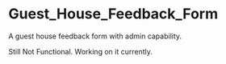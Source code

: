 # Guest_House_Feedback_Form
A guest house feedback form with admin capability.

Still Not Functional.
Working on it currently.
